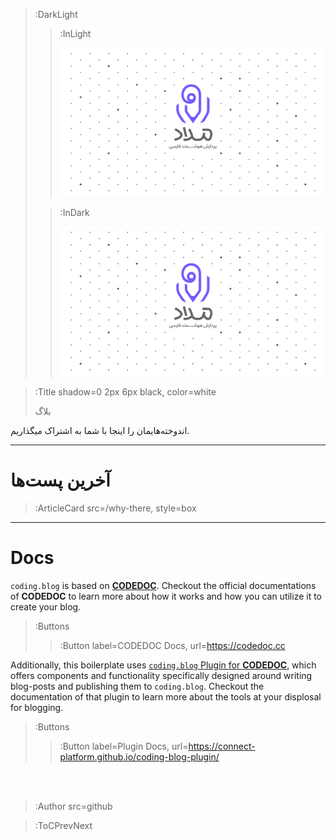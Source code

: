 > :DarkLight
> > :InLight
> >
> > ![banner](/img/medad-banner-light.svg)
>
> > :InDark
> >
> > ![banner](/img/medad-banner-dark.svg)

> :Title shadow=0 2px 6px black, color=white
>
> بلاگ

<!-- > :Quote  -->
اندوخته‌هایمان را اینجا با شما به اشتراک میگذاریم.

---

# آخرین پست‌ها

> :ArticleCard src=/why-there, style=box

<!-- > :ArticleCard src=/sample-blog-post, -->

---

# Docs

`coding.blog` is based on [**CODEDOC**](https://codedoc.cc). Checkout the official documentations
of **CODEDOC** to learn more about how it works and how you can utilize it to create your blog.

> :Buttons
> > :Button label=CODEDOC Docs, url=https://codedoc.cc

Additionally, this boilerplate uses [`coding.blog` Plugin for **CODEDOC**](https://github.com/CONNECT-platform/coding-blog-plugin),
which offers components and functionality specifically designed around writing blog-posts
and publishing them to `coding.blog`. Checkout the documentation of that plugin to learn more
about the tools at your displosal for blogging.

> :Buttons
> > :Button label=Plugin Docs, url=https://connect-platform.github.io/coding-blog-plugin/

<br><br>

> :Author src=github

> :ToCPrevNext
